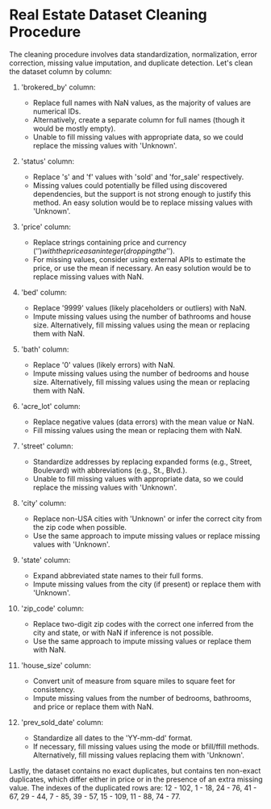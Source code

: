 # Real Estate Dataset Cleaning Procedure

The cleaning procedure involves data standardization, normalization, error correction, missing value imputation, and duplicate detection. Let's clean the dataset column by column:

1. 'brokered_by' column:
   - Replace full names with NaN values, as the majority of values are numerical IDs.
   - Alternatively, create a separate column for full names (though it would be mostly empty).
   - Unable to fill missing values with appropriate data, so we could replace the missing values with 'Unknown'.

2. 'status' column:
   - Replace 's' and 'f' values with 'sold' and 'for_sale' respectively.
   - Missing values could potentially be filled using discovered dependencies, but the support is not strong enough to justify this method. An easy solution would be to replace missing values with 'Unknown'.

3. 'price' column:
   - Replace strings containing price and currency ('$') with the price as an integer (dropping the '$').
   - For missing values, consider using external APIs to estimate the price, or use the mean if necessary. An easy solution would be to replace missing values with NaN.

4. 'bed' column:
   - Replace '9999' values (likely placeholders or outliers) with NaN.
   - Impute missing values using the number of bathrooms and house size. Alternatively, fill missing values using the mean or replacing them with NaN.

5. 'bath' column:
   - Replace '0' values (likely errors) with NaN.
   - Impute missing values using the number of bedrooms and house size. Alternatively, fill missing values using the mean or replacing them with NaN.

6. 'acre_lot' column:
   - Replace negative values (data errors) with the mean value or NaN.
   - Fill missing values using the mean or replacing them with NaN.

7. 'street' column:
   - Standardize addresses by replacing expanded forms (e.g., Street, Boulevard) with abbreviations (e.g., St., Blvd.).
   - Unable to fill missing values with appropriate data, so we could replace the missing values with 'Unknown'.

8. 'city' column:
   - Replace non-USA cities with 'Unknown' or infer the correct city from the zip code when possible.
   - Use the same approach to impute missing values or replace missing values with 'Unknown'.

9. 'state' column:
   - Expand abbreviated state names to their full forms.
   - Impute missing values from the city (if present) or replace them with 'Unknown'.

10. 'zip_code' column:
    - Replace two-digit zip codes with the correct one inferred from the city and state, or with NaN if inference is not possible.
    - Use the same approach to impute missing values or replace them with NaN.

11. 'house_size' column:
    - Convert unit of measure from square miles to square feet for consistency.
    - Impute missing values from the number of bedrooms, bathrooms, and price or replace them with NaN.

12. 'prev_sold_date' column:
    - Standardize all dates to the 'YY-mm-dd' format.
    - If necessary, fill missing values using the mode or bfill/ffill methods. Alternatively, fill missing values replacing them with 'Unknown'.

Lastly, the dataset contains no exact duplicates, but contains ten non-exact duplicates, which differ either in price or in the presence of an extra missing value. The indexes of the duplicated rows are: 12 - 102, 1 - 18, 24 - 76, 41 - 67, 29 - 44, 7 - 85, 39 - 57, 15 - 109, 11 - 88, 74 - 77.